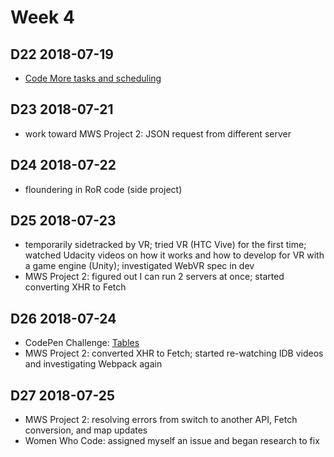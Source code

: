 # Week 4

## D22 2018-07-19

- [Code More tasks and scheduling](https://docs.google.com/document/d/1_f-TxusysfOBnn-JFQfDvuNnx0c9s8x4ISWhnn33PHI)

## D23 2018-07-21

- work toward MWS Project 2: JSON request from different server

## D24 2018-07-22

- floundering in RoR code (side project)

## D25 2018-07-23

- temporarily sidetracked by VR; tried VR (HTC Vive) for the first time; watched Udacity videos on how it works and how to develop for VR with a game engine (Unity); investigated WebVR spec in dev
- MWS Project 2: figured out I can run 2 servers at once; started converting XHR to Fetch

## D26 2018-07-24

- CodePen Challenge: [Tables](https://codepen.io/digilou/pen/oMwzdR)
- MWS Project 2: converted XHR to Fetch; started re-watching IDB videos and investigating Webpack again

## D27 2018-07-25

- MWS Project 2: resolving errors from switch to another API, Fetch conversion, and map updates
- Women Who Code: assigned myself an issue and began research to fix
